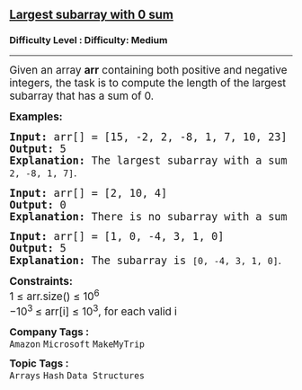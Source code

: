<h2><a href="https://www.geeksforgeeks.org/problems/largest-subarray-with-0-sum/0">Largest subarray with 0 sum</a></h2><h3>Difficulty Level : Difficulty: Medium</h3><hr><div class="problems_problem_content__Xm_eO"><p><span style="font-size: 14pt;">Given an array <strong>arr</strong> containing both positive and negative integers, the task is to compute the length of the largest subarray that has a sum of 0.</span></p>
<p><span style="font-size: 14pt;"><strong>Examples:</strong></span></p>
<pre><span style="font-size: 14pt;"><strong>Input: </strong>arr[] = [15, -2, 2, -8, 1, 7, 10, 23]
<strong>Output: </strong>5<strong>
Explanation: </strong>The largest subarray with a sum of 0 is <code>[-2, 2, -8, 1, 7]</code><span style="font-family: -apple-system, BlinkMacSystemFont, 'Segoe UI', Roboto, Oxygen, Ubuntu, Cantarell, 'Open Sans', 'Helvetica Neue', sans-serif;">.</span></span></pre>
<pre><span style="font-size: 14pt;"><strong>Input: </strong>arr[] = [2, 10, 4]
<strong>Output: </strong>0<strong>
Explanation: </strong>There is no subarray with a sum of 0.</span></pre>
<pre><span style="font-size: 14pt;"><strong>Input: </strong>arr[] = [1, 0, -4, 3, 1, 0]
<strong>Output: </strong>5<strong>
Explanation: </strong>The subarray is <code>[0, -4, 3, 1, 0]</code><span style="font-family: -apple-system, BlinkMacSystemFont, 'Segoe UI', Roboto, Oxygen, Ubuntu, Cantarell, 'Open Sans', 'Helvetica Neue', sans-serif;">.</span></span></pre>
<p><span style="font-size: 14pt;"><strong>Constraints:</strong><br>1&nbsp;≤ arr.size() ≤ 10<sup>6<br></sup><span class="base"><span class="mord">−</span><span class="mord">1</span><span class="mord"><span class="mord">0</span><span class="msupsub"><span class="vlist-t"><span class="vlist-r"><span class="vlist"><sup><span class="sizing reset-size6 size3 mtight"><span class="mord mtight">3 </span></span></sup></span></span></span></span></span><span class="mrel">≤ </span></span><span class="base"><span class="mord text"><span class="mord">arr</span></span><span class="mopen">[</span><span class="mord mathnormal">i</span><span class="mclose">] </span><span class="mrel">≤ </span></span><span class="base"><span class="mord">1</span><span class="mord"><span class="mord">0</span><span class="msupsub"><span class="vlist-t"><span class="vlist-r"><span class="vlist"><sup><span class="sizing reset-size6 size3 mtight"><span class="mord mtight">3</span></span></sup></span></span></span></span></span></span>, for each valid i</span></p></div><p><span style=font-size:18px><strong>Company Tags : </strong><br><code>Amazon</code>&nbsp;<code>Microsoft</code>&nbsp;<code>MakeMyTrip</code>&nbsp;<br><p><span style=font-size:18px><strong>Topic Tags : </strong><br><code>Arrays</code>&nbsp;<code>Hash</code>&nbsp;<code>Data Structures</code>&nbsp;